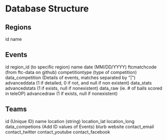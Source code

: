 # Database Structure

## Regions
id
name

## Events
id
region_id (to specific region)
name
date (MM/DD/YYYY)
ftcmatchcode (from ftc-data on github)
competitiontype (type of competition)
data_competition (Details of events, matches separated by "|")
advanceddata (1 if detailed, 0 if not, and null if non existent)
data_stats
advancedstats (1 if exists, null if nonexistent)
data_raw (ie. # of balls scored in teleOP)
advancedraw (1 if exists, null if nonexistent)

## Teams
id (Unique ID)
name
location (string)
location_lat
location_long
data_competions (Add ID values of Events)
blurb
website
contact_email
contact_twitter
contact_youtube
contact_facebook
